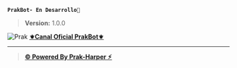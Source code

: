 **`PrakBot- En Desarrollo🚩`**
> **Version:** 1.0.0

![Prak](https://i.ibb.co/y5LqMDY/file.jpg)
**[⚜️Canal Oficial PrakBot⚜️](https://whatsapp.com/channel/0029VakfOZfHFxP7rNrUQk2d)**

___

> **[© Powered By Prak-Harper ⚡︎](https://github.com/Prakharper)**